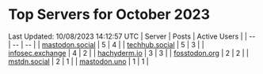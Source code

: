 # Top Servers for October 2023
Last Updated: 10/08/2023 14:12:57 UTC
| Server | Posts | Active Users |
| -- | -- | -- |
| [mastodon.social](https://mastodon.social/tags/PowerShell) | 5 | 4 |
| [techhub.social](https://techhub.social/tags/PowerShell) | 5 | 3 |
| [infosec.exchange](https://infosec.exchange/tags/PowerShell) | 4 | 2 |
| [hachyderm.io](https://hachyderm.io/tags/PowerShell) | 3 | 3 |
| [fosstodon.org](https://fosstodon.org/tags/PowerShell) | 2 | 2 |
| [mstdn.social](https://mstdn.social/tags/PowerShell) | 2 | 1 |
| [mastodon.uno](https://mastodon.uno/tags/PowerShell) | 1 | 1 |
